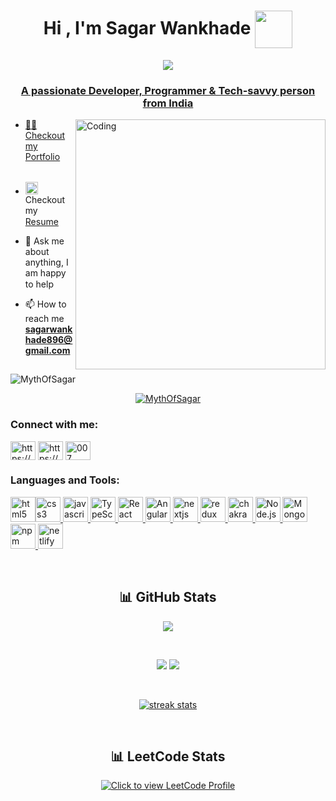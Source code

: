 <h1 align="center">Hi , I'm Sagar Wankhade <a href="#"><img width="60" height="60" align="center"
  src="https://media.tenor.com/fFWcjOYqpWMAAAAM/jasgagger-jason.gif"></a> </h1>

<p align="center">
  <a href="#">
<img src="https://readme-typing-svg.herokuapp.com?size=26&duration=2500&lines=Software+Engineer;fullstack+developer">
</a>
</p>
<a href="#">


<h3 align="center">A passionate Developer, Programmer & Tech-savvy person from India</h3>

<img align="right" alt="Coding" width="400"
src="https://i.pinimg.com/originals/5a/ab/23/5aab239aeaf861b629f3eac134d6bf74.gif">



<!-- Portfolio -->
- 👨‍💻 Checkout my [Portfolio](https://MythOfSagar.com) &nbsp; <img width="15"
src="https://i.gifer.com/origin/b3/b34dc1592ae8556da933835c0d532738_w200.webp">


<!-- Resume  -->
- <img width="20"
src="https://user-images.githubusercontent.com/66555692/190847273-1a125e30-6bb9-4221-916f-47ef6d774f58.png"> Checkout
my [Resume](https://drive.google.com/file/d/1fNp6Hs_BnTyJ8irjtbHlPhkTkV_qJxzC/view?usp=sharing)&nbsp; <img width="15"
src="https://i.gifer.com/origin/b3/b34dc1592ae8556da933835c0d532738_w200.webp">





- 💬 Ask me about anything, I am happy to help <img width="15"
src="https://i.gifer.com/origin/b3/b34dc1592ae8556da933835c0d532738_w200.webp">
- 📫 How to reach me **sagarwankhade896@gmail.com** <img width="15"
src="https://i.gifer.com/origin/b3/b34dc1592ae8556da933835c0d532738_w200.webp">

<p align="left"> <img src="https://komarev.com/ghpvc/?username=MythOfSagar&label=Profile%20views&color=0e75b6&style=flat"
  alt="MythOfSagar" /> </p>

<p align="center"> <a href="#"><img src="https://github-profile-trophy.vercel.app/?username=MythOfSagar&theme=algolia"
  alt="MythOfSagar" /></a> </p>

<h3 align="left">Connect with me:</h3>
<p align="left">
<a href="https://www.linkedin.com/in/MythOfSagar/" target="_blank"><img align="center"
     src="https://raw.githubusercontent.com/rahuldkjain/github-profile-readme-generator/master/src/images/icons/Social/linked-in-alt.svg"
     alt="https://www.linkedin.com/in/MythOfSagar/" height="30" width="40" /></a>
<a href="https://instagram.com/MythOfSagar" target="_blank"><img align="center"
     src="https://raw.githubusercontent.com/rahuldkjain/github-profile-readme-generator/master/src/images/icons/Social/instagram.svg"
     alt="https://www.instagram.com" height="30" width="40" /></a>
<a href="https://www.leetcode.com/MythOfSagar" target="_blank"><img align="center"
     src="https://raw.githubusercontent.com/rahuldkjain/github-profile-readme-generator/master/src/images/icons/Social/leet-code.svg"
     alt="007" height="30" width="40" /></a>
</p>

<h3 align="left">Languages and Tools:</h3>
<p align="left">
  <a href="#">
<img src="https://user-images.githubusercontent.com/25181517/192158954-f88b5814-d510-4564-b285-dff7d6400dad.png"
  alt="html5" width="40" height="40" /><img
  src="https://user-images.githubusercontent.com/25181517/183898674-75a4a1b1-f960-4ea9-abcb-637170a00a75.png"
  alt="css3" width="40" height="40" />
<img src="https://user-images.githubusercontent.com/25181517/117447155-6a868a00-af3d-11eb-9cfe-245df15c9f3f.png"
  alt="javascript" width="40" height="40" />
<img src="https://profilinator.rishav.dev/skills-assets/typescript-original.svg" alt="TypeScript" width="40"
  height="40" />
<img src="https://profilinator.rishav.dev/skills-assets/react-original-wordmark.svg" alt="React" width="40"
  height="40" />
    <img src="https://upload.wikimedia.org/wikipedia/commons/thumb/c/cf/Angular_full_color_logo.svg/1200px-Angular_full_color_logo.svg.png" alt="Angular" width="40"
  height="40" />
<img src="https://www.rlogical.com/wp-content/uploads/2021/08/Rlogical-Blog-Images-thumbnail.png" alt="nextjs"
  width="40" height="40" />
<img src="https://user-images.githubusercontent.com/25181517/187896150-cc1dcb12-d490-445c-8e4d-1275cd2388d6.png"
  alt="redux" width="40" height="40" />
<img src="https://user-images.githubusercontent.com/25181517/190887639-d0ba4ec9-ddbe-45dd-bea1-4db83846503e.png"
  alt="chakra" width="40" height="40" />
<img src="https://profilinator.rishav.dev/skills-assets/nodejs-original-wordmark.svg" alt="Node.js" width="40"
  height="40" />
<img src="https://profilinator.rishav.dev/skills-assets/mongodb-original-wordmark.svg" alt="MongoDB" width="40"
  height="40" />
<img src="https://user-images.githubusercontent.com/25181517/121401671-49102800-c959-11eb-9f6f-74d49a5e1774.png"
  alt="npm" width="40" height="40" />

<img src="https://skillicons.dev/icons?i=netlify" alt="netlify" width="40" height="40" />
</a>
</p>
<br />

<h2 align="center"> 📊 GitHub Stats</h2>
<p align="center">
  <a href="#">
<img
  src="http://github-profile-summary-cards.vercel.app/api/cards/profile-details?username=MythOfSagar&theme=solarized_dark">
</a>
</p>
<br />
<p align="center">
  <a href="#">
<img
  src="http://github-profile-summary-cards.vercel.app/api/cards/most-commit-language?username=MythOfSagar&theme=solarized_dark"></a>
  <a href="#"><img src="http://github-profile-summary-cards.vercel.app/api/cards/stats?username=MythOfSagar&theme=solarized_dark"></a>

</p>
<br />
<p align="center">
  <a href="#">
<img alt="streak stats"
  src="https://github-readme-streak-stats.herokuapp.com/?user=MythOfSagar&theme=nord"></a>
</p>
<br />
<h2 align="center">📊 LeetCode Stats</h2>
<p align="center">
<a href="https://www.leetcode.com/MythOfSagar" target="_blank"><img title="Click to view LeetCode Profile"
     align="center" src="https://leetcard.jacoblin.cool/MythOfSagar?theme=nord" /></a>
</p>
